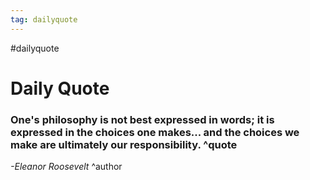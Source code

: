 ```yaml
---
tag: dailyquote
---
```


#dailyquote

# Daily Quote

### One's philosophy is not best expressed in words; it is expressed in the choices one makes... and the choices we make are ultimately our responsibility. ^quote
*-Eleanor Roosevelt* ^author
